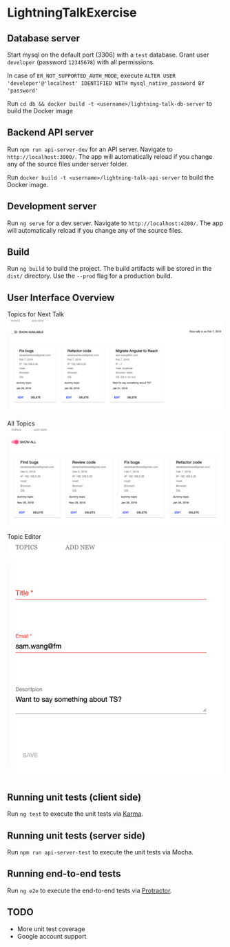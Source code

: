 # LightningTalkExercise

## Database server
Start mysql on the default port (3306) with a `test` database. Grant user `developer` (password `12345678`) with all permissions.

In case of `ER_NOT_SUPPORTED_AUTH_MODE`, execute `ALTER USER 'developer'@'localhost' IDENTIFIED WITH mysql_native_password BY 'password'`

Run `cd db && docker build -t <username>/lightning-talk-db-server` to build the Docker image

## Backend API server

Run `npm run api-server-dev` for an API server. Navigate to `http://localhost:3000/`. The app will automatically reload if you change any of the source files under server folder.

Run `docker build -t <username>/lightning-talk-api-server` to build the Docker image.

## Development server

Run `ng serve` for a dev server. Navigate to `http://localhost:4200/`. The app will automatically reload if you change any of the source files.

## Build

Run `ng build` to build the project. The build artifacts will be stored in the `dist/` directory. Use the `--prod` flag for a production build.

## User Interface Overview

Topics for Next Talk
![Topics for Next Talk](./img/topics_for_next_talk.png)

All Topics
![All topics](./img/all_topics.png)

Topic Editor
![Topic Editor](./img/topic_editor.png)

## Running unit tests (client side)

Run `ng test` to execute the unit tests via [Karma](https://karma-runner.github.io).

## Running unit tests (server side)

Run `npm run api-server-test` to execute the unit tests via Mocha.

## Running end-to-end tests

Run `ng e2e` to execute the end-to-end tests via [Protractor](http://www.protractortest.org/).

## TODO

* More unit test coverage
* Google account support
